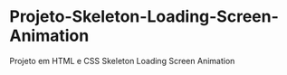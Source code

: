 # Projeto-Skeleton-Loading-Screen-Animation
Projeto em HTML e CSS Skeleton Loading Screen Animation

